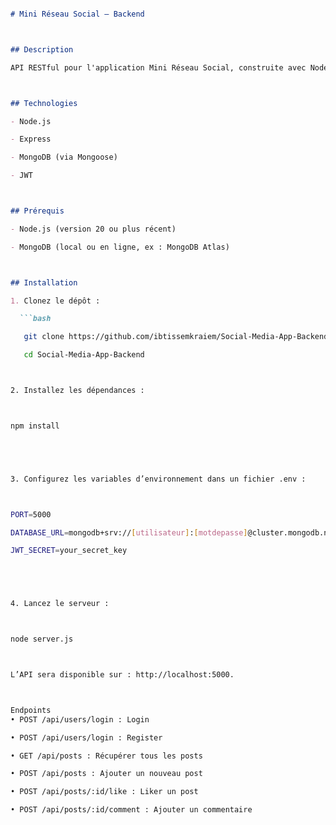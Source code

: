 ```markdown

# Mini Réseau Social – Backend  



## Description  

API RESTful pour l'application Mini Réseau Social, construite avec Node.js, Express et MongoDB.  



## Technologies  

- Node.js  

- Express  

- MongoDB (via Mongoose)  

- JWT 



## Prérequis  

- Node.js (version 20 ou plus récent)  

- MongoDB (local ou en ligne, ex : MongoDB Atlas)  



## Installation  

1. Clonez le dépôt :  

  ```bash

   git clone https://github.com/ibtissemkraiem/Social-Media-App-Backend.git

   cd Social-Media-App-Backend



2. Installez les dépendances :



npm install





3. Configurez les variables d’environnement dans un fichier .env :



PORT=5000

DATABASE_URL=mongodb+srv://[utilisateur]:[motdepasse]@cluster.mongodb.net/test

JWT_SECRET=your_secret_key





4. Lancez le serveur :



node server.js



L’API sera disponible sur : http://localhost:5000.



Endpoints
• POST /api/users/login : Login

• POST /api/users/login : Register

• GET /api/posts : Récupérer tous les posts

• POST /api/posts : Ajouter un nouveau post

• POST /api/posts/:id/like : Liker un post

• POST /api/posts/:id/comment : Ajouter un commentaire


